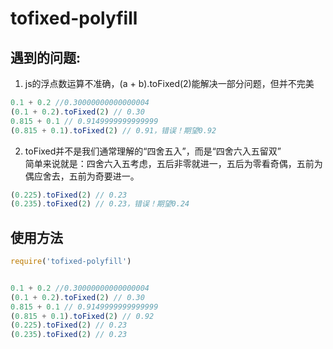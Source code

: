 # tofixed-polyfill
## 遇到的问题:
1. js的浮点数运算不准确，(a + b).toFixed(2)能解决一部分问题，但并不完美
```javascript
0.1 + 0.2 //0.30000000000000004
(0.1 + 0.2).toFixed(2) // 0.30
0.815 + 0.1 // 0.9149999999999999
(0.815 + 0.1).toFixed(2) // 0.91，错误！期望0.92
```
2. toFixed并不是我们通常理解的“四舍五入”，而是“四舍六入五留双”  
简单来说就是：四舍六入五考虑，五后非零就进一，五后为零看奇偶，五前为偶应舍去，五前为奇要进一。

```javascript
(0.225).toFixed(2) // 0.23
(0.235).toFixed(2) // 0.23，错误！期望0.24
```
## 使用方法
```javascript
require('tofixed-polyfill')


0.1 + 0.2 //0.30000000000000004
(0.1 + 0.2).toFixed(2) // 0.30
0.815 + 0.1 // 0.9149999999999999
(0.815 + 0.1).toFixed(2) // 0.92
(0.225).toFixed(2) // 0.23
(0.235).toFixed(2) // 0.23

```